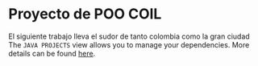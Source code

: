 # Proyecto de POO COIL
El siguiente trabajo lleva el sudor de tanto colombia como la gran ciudad
The `JAVA PROJECTS` view allows you to manage your dependencies. More details can be found [here](https://github.com/microsoft/vscode-java-dependency#manage-dependencies).
